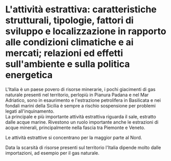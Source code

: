 # L'attività estrattiva: caratteristiche strutturali, tipologie, fattori di sviluppo e localizzazione in rapporto alle condizioni climatiche e ai mercati; relazioni ed effetti sull'ambiente e sulla politica energetica

L'Italia è un paese povero di risorse minerarie, i pochi giacimenti di gas
naturale presenti nel territorio, perlopiù in Pianura Padana e nel Mar
Adriatico, sono in esaurimento e l'estrazione petrolifera in Basilicata e nei
fondali marini della Sicilia è sempre a rischio sospensione per problemi legati
all'inquinamento.\
La principale e più importante attività estrattiva riguarda il sale, estratto
dalle acque marine. Rivestono un ruolo importante anche le estrazioni di acque
minerali, principalmente nella fascia tra Piemonte e Veneto.

Le attività estrattive si concentrano per la maggior parte al Nord.

Data la scarsità di risorse presenti sul territorio l'Italia dipende molto dalle
importazioni, ad esempio per il gas naturale.
